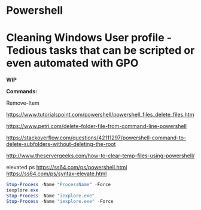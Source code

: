 # Powershell
# Cleaning Windows User profile - Tedious tasks that can be scripted or even automated with GPO

**WIP**

**Commands:**

Remove-Item

https://www.tutorialspoint.com/powershell/powershell_files_delete_files.htm

https://www.petri.com/delete-folder-file-from-command-line-powershell

https://stackoverflow.com/questions/42111297/powershell-command-to-delete-subfolders-without-deleting-the-root

http://www.theservergeeks.com/how-to-clear-temp-files-using-powershell/

elevated ps
https://ss64.com/ps/powershell.html
https://ss64.com/ps/syntax-elevate.html

```powershell
Stop-Process -Name "ProcessName" -Force
iexplore.exe
Stop-Process -Name "iexplore.exe" 
Stop-Process -Name "iexplore.exe" -Force
```


